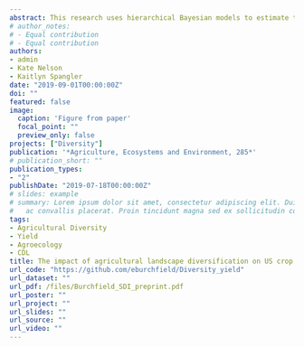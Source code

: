 ```yaml
---
abstract: This research uses hierarchical Bayesian models to estimate the relationship between landscape-scale agricultural diversity and the yields of corn, soy, and winter wheat in the coterminous United States. We find that the yields of corn and winter wheat increase by as much as 20% in highly diversified agricultural systems. Our findings also indicate that (1) crop production is more responsive to the number of distinct crop types cultivated on a landscape than their cultivated extent and that (2) increasing diversity in agricultural systems that are already diverse brings the highest yield gains. Our models provide strong evidence at national and regional scales that agricultural diversification-an intervention with known ecosystem benefits-can increase crop production.
# author_notes:
# - Equal contribution
# - Equal contribution
authors:
- admin
- Kate Nelson
- Kaitlyn Spangler
date: "2019-09-01T00:00:00Z"
doi: ""
featured: false
image:
  caption: 'Figure from paper'
  focal_point: ""
  preview_only: false
projects: ["Diversity"]
publication: '*Agriculture, Ecosystems and Environment, 285*'
# publication_short: ""
publication_types:
- "2"
publishDate: "2019-07-18T00:00:00Z"
# slides: example
# summary: Lorem ipsum dolor sit amet, consectetur adipiscing elit. Duis posuere tellus
#   ac convallis placerat. Proin tincidunt magna sed ex sollicitudin condimentum.
tags:
- Agricultural Diversity
- Yield
- Agroecology
- CDL
title: The impact of agricultural landscape diversification on US crop production
url_code: "https://github.com/eburchfield/Diversity_yield"
url_dataset: ""
url_pdf: /files/Burchfield_SDI_preprint.pdf
url_poster: ""
url_project: ""
url_slides: ""
url_source: ""
url_video: ""
---
```


